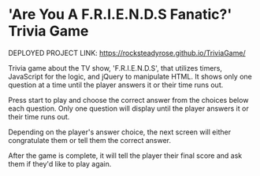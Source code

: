 # 'Are You A F.R.I.E.N.D.S Fanatic?' Trivia Game
DEPLOYED PROJECT LINK: https://rocksteadyrose.github.io/TriviaGame/

Trivia game about the TV show, 'F.R.I.E.N.D.S', that utilizes timers, JavaScript for the logic, and jQuery to manipulate HTML. It shows only one question at a time until the player answers it or their time runs out.

Press start to play and choose the correct answer from the choices below each question. Only one question will display until the player answers it or their time runs out.

Depending on the player's answer choice, the next screen will either congratulate them or tell them the correct answer.

After the game is complete, it will tell the player their final score and ask them if they'd like to play again.
